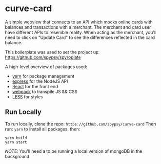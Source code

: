# curve-card
A simple webview that connects to an API which mocks online cards with balances and transactions with a merchant.
The merchant and card user have different APIs to resemble reality. When acting as the merchant, you'll need to click on "Update Card" to see the differences reflected in the card balance.

This boilerplate was used to set the project up: https://github.com/spypsy/spyroplate

A high-level overview of packages used:
- [yarn](https://yarnpkg.com/en/) for package management
- [express](https://expressjs.com) for the NodeJS API
- [React](https://facebook.github.io/react/) for the front end
- [webpack](https://webpack.js.org/) to transpile JS && CSS
- [LESS](http://lesscss.org/) for styles

## Run Locally
To run locally, clone the repo: `https://github.com/spypsy/curve-card`
Then run: `yarn` to install all packages.
then:
```
yarn build
yarn start
```

*NOTE*: You'll need a to be running a local version of mongoDB in the background


